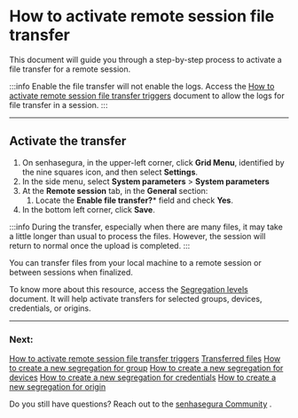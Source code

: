 # How to activate remote session file transfer

This document will guide you through a step-by-step process to activate a file transfer for a remote session.

 :::info
Enable the file transfer will not enable the logs. Access the [How to activate remote session file transfer triggers](/v3-32/docs/pam-session-activate-remote-session-file-transfer-triggers) document to allow the logs for file transfer in a session.
:::
***

## Activate the transfer

1. On senhasegura, in the upper-left corner, click **Grid Menu**, identified by the nine squares icon, and then select **Settings**.
2. In the side menu, select **System parameters** >  **System parameters**
3. At the **Remote session** tab, in the **General** section:
    1. Locate the **Enable file transfer?*** field and check **Yes**.
4. In the bottom left corner, click **Save**.

 :::info
During the transfer, especially when there are many files, it may take a little longer than usual to process the files. However, the session will return to normal once the upload is completed.
:::

You can transfer files from your local machine to a remote session or between sessions when finalized.

To know more about this resource, access the [Segregation levels](/v3-32/docs/pam-session-segregation-level) document. It will help activate transfers for selected groups, devices, credentials, or origins.

***
### Next:
[How to activate remote session file transfer triggers](/v3-32/docs/pam-session-activate-remote-session-file-transfer-triggers)
[Transferred files](/v3-32/docs/pam-session-transferred-files)
[How to create a new segregation for group](/v3-32/docs/pam-session-create-segregation-group)
[How to create a new segregation for devices](/v3-32/docs/pam-session-create-segregation-device)
[How to create a new segregation for credentials](/v3-32/docs/pam-session-create-segregation-credentials)
[How to create a new segregation for origin](/v3-32/docs/pam-session-create-segregation-origin)

Do you still have questions? Reach out to the [senhasegura Community](https://community.senhasegura.io/)  .